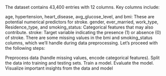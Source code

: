 The dataset contains 43,400 entries with 12 columns. Key columns include:

age, hypertension, heart_disease, avg_glucose_level, and bmi: These are potential numerical predictors for stroke.
gender, ever_married, work_type, Residence_type, and smoking_status: Categorical features that may also contribute.
stroke: Target variable indicating the presence (1) or absence (0) of stroke.
There are some missing values in the bmi and smoking_status columns, which we’ll handle during data preprocessing. Let’s proceed with the following steps:

Preprocess data (handle missing values, encode categorical features).
Split the data into training and testing sets.
Train a model.
Evaluate the model.
Visualize important insights from the data and model